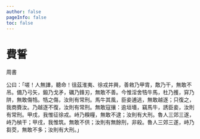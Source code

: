 ```yaml
---
author: false
pageInfo: false
toc: false
---
```




<div class="heti heti--vertical">

# 費誓

周書

公曰：「嗟！人無譁，聽命！徂茲淮夷、徐戎并興，善敹乃甲胄，敿乃干，無敢不吊。備乃弓矢，鍛乃戈矛，礪乃鋒刃，無敢不善。今惟淫舍牿牛馬，杜乃擭，穽乃阱，無敢傷牿。牿之傷，汝則有常刑。馬牛其風，臣妾逋逃，無敢越逐；只復之，我商賚汝。乃越逐不復，汝則有常刑。無敢寇攘：逾垣墻，竊馬牛，誘臣妾，汝則有常刑。甲戌，我惟征徐戎。峙乃糗糧，無敢不逮；汝則有大刑。魯人三郊三遂，峙乃楨干；甲戌，我惟筑。無敢不供；汝則有無餘刑，非殺。魯人三郊三遂，峙乃芻茭，無敢不多；汝則有大刑。」

</div>

